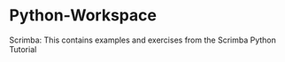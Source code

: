 # Python-Workspace

Scrimba:  This contains examples and exercises from the Scrimba Python Tutorial
